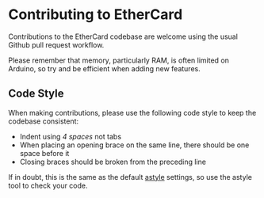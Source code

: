 Contributing to EtherCard
=========================

Contributions to the EtherCard codebase are welcome using the usual Github pull request workflow.

Please remember that memory, particularly RAM, is often limited on Arduino, so try and be efficient when adding new features.


Code Style
----------

When making contributions, please use the following code style to keep the codebase consistent:

* Indent using *4 spaces* not tabs
* When placing an opening brace on the same line, there should be one space before it
* Closing braces should be broken from the preceding line

If in doubt, this is the same as the default [astyle] settings, so use the astyle tool to check your code.



[astyle]: http://astyle.sourceforge.net/

